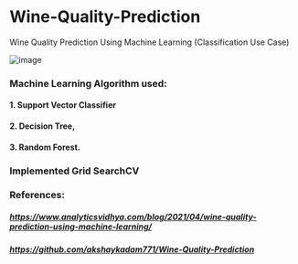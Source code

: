# Wine-Quality-Prediction
Wine Quality Prediction Using Machine Learning (Classification Use Case)

![image](https://user-images.githubusercontent.com/69152112/217261929-80268cde-4f86-4ef6-8b44-1c73b954cf86.png)

### Machine Learning Algorithm used:

#### 1. Support Vector Classifier 

#### 2. Decision Tree,

#### 3. Random Forest.

### Implemented Grid SearchCV 


### References:

##### https://www.analyticsvidhya.com/blog/2021/04/wine-quality-prediction-using-machine-learning/
##### https://github.com/akshaykadam771/Wine-Quality-Prediction
